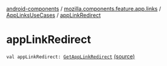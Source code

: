 [android-components](../../index.md) / [mozilla.components.feature.app.links](../index.md) / [AppLinksUseCases](index.md) / [appLinkRedirect](./app-link-redirect.md)

# appLinkRedirect

`val appLinkRedirect: `[`GetAppLinkRedirect`](-get-app-link-redirect/index.md) [(source)](https://github.com/mozilla-mobile/android-components/blob/master/components/feature/app-links/src/main/java/mozilla/components/feature/app/links/AppLinksUseCases.kt#L197)